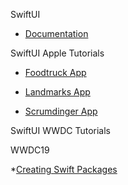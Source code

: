 SwiftUI

* [Documentation](https://developer.apple.com/xcode/swiftui/)

SwiftUI Apple Tutorials

* [Foodtruck App](https://developer.apple.com/documentation/swiftui/food_truck_building_a_swiftui_multiplatform_app)

* [Landmarks App](https://developer.apple.com/tutorials/swiftui/creating-and-combining-views)

* [Scrumdinger App](https://developer.apple.com/tutorials/app-dev-training/getting-started-with-scrumdinger)

SwiftUI WWDC Tutorials

WWDC19

*[Creating Swift Packages](https://developer.apple.com/videos/play/wwdc2019/410)
